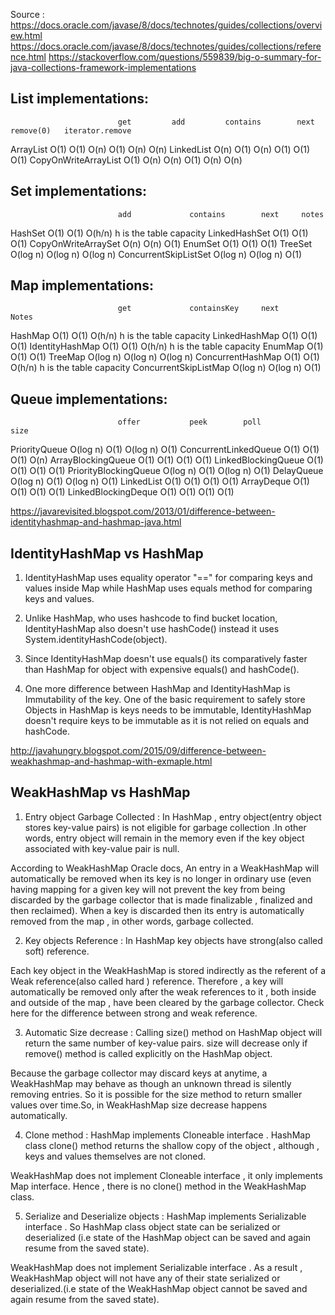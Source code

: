 Source : 
https://docs.oracle.com/javase/8/docs/technotes/guides/collections/overview.html
https://docs.oracle.com/javase/8/docs/technotes/guides/collections/reference.html
https://stackoverflow.com/questions/559839/big-o-summary-for-java-collections-framework-implementations

List implementations:
---------------------
                      		get  		add  		contains 		next 		remove(0) 	iterator.remove
ArrayList            	O(1) 	O(1) 	O(n)     	O(1) 	O(n)      	O(n)
LinkedList            	O(n) 	O(1) 	O(n)     	O(1) 	O(1)      	O(1)
CopyOnWriteArrayList 	O(1) 	O(n) 	O(n)     	O(1) 	O(n)      	O(n)

Set implementations:
--------------------
                     		add      		contains 		next     notes
HashSet               	O(1)     	O(1)     	O(h/n)   h is the table capacity
LinkedHashSet         	O(1)     	O(1)     	O(1) 
CopyOnWriteArraySet   	O(n)     	O(n)     	O(1) 
EnumSet               	O(1)     	O(1)     	O(1) 
TreeSet               	O(log n) 	O(log n) 	O(log n)
ConcurrentSkipListSet 	O(log n) 	O(log n) 	O(1)

Map implementations:
--------------------
                      		get      		containsKey 	next     		Notes
HashMap               	O(1)     	O(1)        	O(h/n)   h is the table capacity
LinkedHashMap         	O(1)     	O(1)        	O(1) 
IdentityHashMap       	O(1)     	O(1)        	O(h/n)   h is the table capacity 
EnumMap               	O(1)     	O(1)        	O(1) 
TreeMap               	O(log n) 	O(log n)    	O(log n) 
ConcurrentHashMap     	O(1)     	O(1)        	O(h/n)   h is the table capacity 
ConcurrentSkipListMap 	O(log n) 	O(log n)    	O(1)

Queue implementations:
----------------------
                      		offer    		peek 		poll     		size
PriorityQueue         	O(log n) 	O(1) 	O(log n) 	O(1)
ConcurrentLinkedQueue	O(1)     	O(1) 	O(1)     	O(n)
ArrayBlockingQueue    	O(1)     	O(1) 	O(1)     	O(1)
LinkedBlockingQueue   	O(1)     	O(1) 	O(1)     	O(1)
PriorityBlockingQueue 	O(log n) 	O(1) 	O(log n) 	O(1)
DelayQueue            	O(log n) 	O(1) 	O(log n) 	O(1)
LinkedList            	O(1)     	O(1) 	O(1)     	O(1)
ArrayDeque            	O(1)     	O(1) 	O(1)     	O(1)
LinkedBlockingDeque   	O(1)     	O(1) 	O(1)     	O(1)



https://javarevisited.blogspot.com/2013/01/difference-between-identityhashmap-and-hashmap-java.html

IdentityHashMap vs HashMap
--------------------------
1) IdentityHashMap uses equality operator "==" for comparing keys and values inside Map while HashMap uses equals method for comparing keys and values.

2) Unlike HashMap, who uses hashcode to find bucket location, IdentityHashMap also doesn't use hashCode() instead it uses System.identityHashCode(object).

3) Since IdentityHashMap doesn't use equals() its comparatively faster than HashMap for object with expensive equals() and hashCode().

4) One more difference between HashMap and IdentityHashMap is Immutability of the key. One of the basic requirement to safely store Objects in HashMap is keys needs to be immutable, IdentityHashMap doesn't require keys to be immutable as it is not relied on equals and hashCode.

http://javahungry.blogspot.com/2015/09/difference-between-weakhashmap-and-hashmap-with-exmaple.html

WeakHashMap vs HashMap
----------------------

1) Entry object Garbage Collected :  In HashMap , entry object(entry object stores key-value pairs) is not eligible for garbage collection .In other words, entry object will remain in the memory even if the key object associated with key-value pair is null.

According to WeakHashMap Oracle docs, An entry in a  WeakHashMap will automatically be removed when its key is no longer in ordinary use (even having mapping for a given key will not prevent the key from being discarded by the garbage collector that is made finalizable , finalized and then reclaimed). When a key is discarded then its entry is automatically removed from the map , in other words, garbage collected.

2) Key objects Reference :  In HashMap key objects have strong(also called soft) reference.

Each key object in the WeakHashMap  is stored indirectly as the referent of a Weak reference(also called hard ) reference. Therefore , a key will automatically be removed only after the weak references to it , both inside and outside of the map , have been cleared by the garbage collector. Check here for  the difference between strong and weak reference.

3) Automatic Size decrease : Calling size()  method on HashMap object will return the same number of key-value pairs. size will decrease only if remove() method is called explicitly on the HashMap object.

Because the garbage collector may discard keys at anytime, a WeakHashMap may behave as though an unknown thread is silently removing entries. So it is possible for the size method to return smaller values over time.So, in WeakHashMap  size decrease happens automatically.

4)  Clone method :   HashMap implements Cloneable interface . HashMap class clone() method returns the shallow copy of the object , although , keys and values themselves are not cloned.

WeakHashMap does not implement Cloneable interface , it only implements Map interface. Hence , there is no clone() method in the WeakHashMap class.


5) Serialize and Deserialize objects : HashMap implements Serializable interface . So HashMap class object state can be serialized or deserialized (i.e state of the HashMap object can be saved and again resume from the saved state). 

WeakHashMap does not implement Serializable interface . As a result , WeakHashMap object will not have any of their state serialized or deserialized.(i.e state of the WeakHashMap object cannot be saved and again resume from the saved state). 
